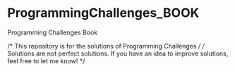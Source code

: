 # ProgrammingChallenges_BOOK
Programming Challenges Book

/* This repository is for the solutions of Programming Challenges */
/* Solutions are not perfect solutions. If you have an idea to improve solutions, feel free to let me know! */
